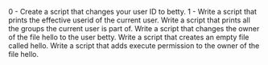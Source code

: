 0 - Create a script that changes your user ID to betty. 1 - Write a script that prints the effective userid of the current user. 
Write a script that prints all the groups the current user is part of.
Write a script that changes the owner of the file hello to the user betty.
Write a script that creates an empty file called hello.
Write a script that adds execute permission to the owner of the file hello.
